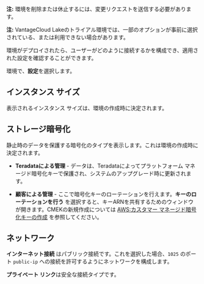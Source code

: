**注:** 環境を削除または休止するには、変更リクエストを送信する必要があります。

**注:** VantageCloud Lakeのトライアル環境では、一部のオプションが事前に選択されている、または利用できない場合があります。

環境がデプロイされたら、ユーザーがどのように接続するかを構成でき、適用された設定を確認することができます。

環境で、**設定**を選択します。

インスタンス サイズ
-------------------

表示されるインスタンス サイズは、環境の作成時に決定されます。

ストレージ暗号化
----------------

静止時のデータを保護する暗号化のタイプを表示します。これは環境の作成時に決定されます。

-   **Teradataによる管理** - データは、Teradataによってプラットフォーム マネージド暗号化キーで保護され、システムのアップグレード時に更新されます。

-   **顧客による管理** - ここで暗号化キーのローテーションを行えます。**キーのローテーションを行う** を選択すると、キーARNを共有するためのウィンドウが開きます。CMEKの新規作成については [AWS:カスタマー マネージド暗号化キーの作成](https://docs.teradata.com/access/sources/dita/topic?dita:topicPath=qly1704828971494.dita) を参照してください。

ネットワーク
------------

**インターネット接続** はパブリック接続です。これを選択した場合、`1025` のポート `public-ip` への接続を許可するようにネットワークを構成します。

**プライベート リンク**は安全な接続タイプです。
